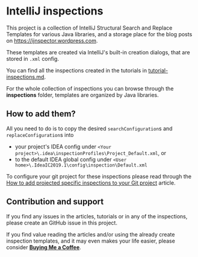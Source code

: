 # IntelliJ inspections

This project is a collection of IntelliJ Structural Search and Replace Templates for various Java libraries, and a storage place for the blog posts on https://ijnspector.wordpress.com.

These templates are created via IntelliJ's built-in creation dialogs, that are stored in `.xml` config.

You can find all the inspections created in the tutorials in [tutorial-inspections.md](tutorial/summary/tutorial-inspections.md).

For the whole collection of inspections you can browse through the **inspections** folder, templates are organized by Java libraries.

## How to add them?

All you need to do is to copy the desired `searchConfiguration`s and `replaceConfiguration`s into
* your project's IDEA config under `<Your project>\.idea\inspectionProfiles\Project_Default.xml`, or
* to the default IDEA global config under `<User home>\.IdeaIC2019.1\config\inspection\Default.xml`

To configure your git project for these inspections please read through the [How to add projected specific inspections to your Git project](https://ijnspector.wordpress.com/2018/11/21/how-to-add-project-specific-inspections-to-your-git-project/) article.

## Contribution and support

If you find any issues in the articles, tutorials or in any of the inspections, please create an GitHub issue in this project.

If you find value reading the articles and/or using the already create inspection templates, and it may even makes your life easier, please consider **[Buying Me a Coffee](https://www.buymeacoffee.com/picimako)**.

